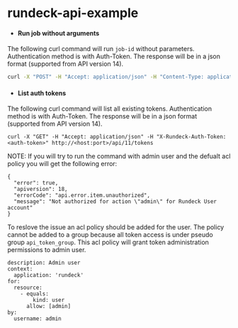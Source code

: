 # rundeck-api-example

- #### Run job without arguments
 The following curl command will run ```job-id``` without parameters. Authentication method is with Auth-Token. The response will be in a json format (supported from API version 14).
```sh
curl -X "POST" -H "Accept: application/json" -H "Content-Type: application/json" -H "X-Rundeck-Auth-Token: <auth-token>" http://<host:port>/api/18/<job-id>/hostname/run
```

- #### List auth tokens
The following curl command will list all existing tokens. Authentication method is with Auth-Token. The response will be in a json format (supported from API version 14).
```
curl -X "GET" -H "Accept: application/json" -H "X-Rundeck-Auth-Token: <auth-token>" http://<host:port>/api/11/tokens
```
NOTE: If you will try to run the command with admin user and the defualt acl policy you will get the following error:
```
{
  "error": true,
  "apiversion": 18,
  "errorCode": "api.error.item.unauthorized",
  "message": "Not authorized for action \"admin\" for Rundeck User account"
}
```
To reslove the issue an acl policy should be added for the user. The policy cannot be added to a group because all token access is under pseudo group ```api_token_group```.
This acl policy will grant token administration permissions to admin user.

```
description: Admin user
context:
  application: 'rundeck'
for:
  resource:
    - equals:
        kind: user
      allow: [admin]
by:
  username: admin

```
